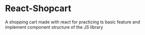 # React-Shopcart
A shopping cart made with react for practicing ts basic feature and implement component structure of the JS library
